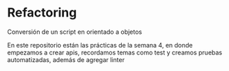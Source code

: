 # Refactoring

Conversión de un script en orientado a objetos 

En este repositorio están las prácticas de la semana 4, en donde empezamos 
a crear apis, recordamos temas como test y creamos pruebas 
automatizadas, además de agregar linter

